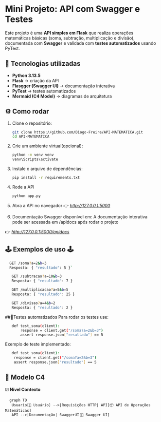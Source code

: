 # Mini Projeto: API com Swagger e Testes

Este projeto é uma **API simples em Flask** que realiza operações matemáticas básicas (soma, subtração, multiplicação e divisão), 
documentada com **Swagger** e validada com **testes automatizados** usando PyTest.

## 🚀 Tecnologias utilizadas
- **Python 3.13.5**
- **Flask** → criação da API
- **Flasgger (Swagger UI)** → documentação interativa
- **PyTest** → testes automatizados
- **Mermaid (C4 Model)** → diagramas de arquitetura

## ​⚙️​ Como rodar

1. Clone o repositório:
   ```bash
   git clone https://github.com/Diogo-Freire/API-MATEMATICA.git
   cd API-MATEMATICA
   ```

2. Crie um ambiente virtual(opcional):
   ```bash
   python -m venv venv
   venv\Scripts\activate
   ```
   
3. Instale o arquivo de dependências:
   ```bash
   pip install -r requirements.txt
   ```

4. Rode a API
   ```bash
   python app.py
   ```

5. Abra a API no navegador
   👉 *http://127.0.0.1:5000*

6. Documentação Swagger disponível em:
   A documentação interativa pode ser acessada em /apidocs após rodar o projeto
   
  👉 *http://127.0.0.1:5000/apidocs*


## 🕹️ Exemplos de uso 🕹️
 ```bash
   GET /soma?a=2&b=3
   Resposta: { "resultado": 5 }`
 ```

```bash
   GET /subtracao?a=10&b=3
   Resposta: { "resultado": 7 }
```

```bash
   GET /multiplicacao?a=5&b=5
   Resposta: { "resultado": 25 }
```

```bash
   GET /divisao?a=4&b=2
   Resposta: { "resultado": 2 }
```

##🧪Testes automatizados
Para rodar os testes use:

```bash
   def test_soma(client):
       response = client.get("/soma?a=2&b=3")
       assert response.json["resultado"] == 5
```

Exemplo de teste implementado:

```bash
   def test_soma(client):
    response = client.get("/soma?a=2&b=3")
    assert response.json["resultado"] == 5
```

## 📓 Modelo C4

 ☑️ **Nível Contexto**
 ```mermaid
   graph TD
    Usuario[👤 Usuário] -->|Requisições HTTP| API[📦 API de Operações Matemáticas]
    API -->|Documentação| SwaggerUI[📖 Swagger UI]
 ```












